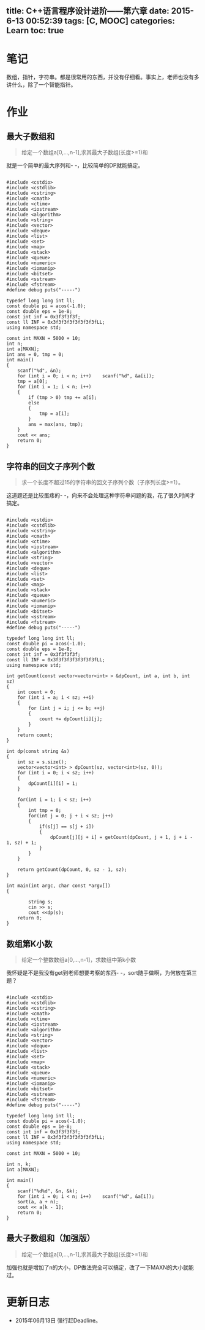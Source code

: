 title: C++语言程序设计进阶——第六章
date: 2015-6-13 00:52:39
tags: [C, MOOC]
categories: Learn
toc: true
---
# 笔记
数组，指针，字符串。都是很常用的东西，并没有仔细看。事实上，老师也没有多讲什么，除了一个智能指针。

<!-- more -->

# 作业
## 最大子数组和
> 给定一个数组a[0,...,n-1],求其最大子数组(长度>=1)和

就是一个简单的最大序列和- -，比较简单的DP就能搞定。


```

#include <cstdio>
#include <cstdlib>
#include <cstring>
#include <cmath>
#include <ctime>
#include <iostream>
#include <algorithm>
#include <string>
#include <vector>
#include <deque>
#include <list>
#include <set>
#include <map>
#include <stack>
#include <queue>
#include <numeric>
#include <iomanip>
#include <bitset>
#include <sstream>
#include <fstream>
#define debug puts("-----")

typedef long long int ll;
const double pi = acos(-1.0);
const double eps = 1e-8;
const int inf = 0x3f3f3f3f;
const ll INF = 0x3f3f3f3f3f3f3f3fLL;
using namespace std;

const int MAXN = 5000 + 10;
int n;
int a[MAXN];
int ans = 0, tmp = 0;
int main()
{
    scanf("%d", &n);
    for (int i = 0; i < n; i++)    scanf("%d", &a[i]);
    tmp = a[0];
    for (int i = 1; i < n; i++)
    {
        if (tmp > 0) tmp += a[i];
        else
        {
            tmp = a[i];
        }
        ans = max(ans, tmp);
    }
    cout << ans;
    return 0;
}

```

## 字符串的回文子序列个数
> 求一个长度不超过15的字符串的回文子序列个数（子序列长度>=1）。

这道题还是比较蛋疼的- -，向来不会处理这种字符串问题的我，花了很久时间才搞定。

```

#include <cstdio>
#include <cstdlib>
#include <cstring>
#include <cmath>
#include <ctime>
#include <iostream>
#include <algorithm>
#include <string>
#include <vector>
#include <deque>
#include <list>
#include <set>
#include <map>
#include <stack>
#include <queue>
#include <numeric>
#include <iomanip>
#include <bitset>
#include <sstream>
#include <fstream>
#define debug puts("-----")

typedef long long int ll;
const double pi = acos(-1.0);
const double eps = 1e-8;
const int inf = 0x3f3f3f3f;
const ll INF = 0x3f3f3f3f3f3f3f3fLL;
using namespace std;

int getCount(const vector<vector<int> > &dpCount, int a, int b, int sz)
{
    int count = 0;
    for (int i = a; i < sz; ++i)
    {
        for (int j = i; j <= b; ++j)
        {
            count += dpCount[i][j];
        }
    }
    return count;
}

int dp(const string &s)
{
    int sz = s.size();
    vector<vector<int> > dpCount(sz, vector<int>(sz, 0));
    for (int i = 0; i < sz; i++)
    {
        dpCount[i][i] = 1;
    }

    for(int i = 1; i < sz; i++)
    {
        int tmp = 0;
        for(int j = 0; j + i < sz; j++)
        {
            if(s[j] == s[j + i])
            {
                dpCount[j][j + i] = getCount(dpCount, j + 1, j + i - 1, sz) + 1;
            }
        }
    }

    return getCount(dpCount, 0, sz - 1, sz);
}

int main(int argc, char const *argv[])
{

        string s;
        cin >> s;
        cout <<dp(s);
    return 0;
}

```

## 数组第K小数
> 给定一个整数数组a[0,...,n-1]，求数组中第k小数

我怀疑是不是我没有get到老师想要考察的东西- -，sort随手做啊，为何放在第三题？


```

#include <cstdio>
#include <cstdlib>
#include <cstring>
#include <cmath>
#include <ctime>
#include <iostream>
#include <algorithm>
#include <string>
#include <vector>
#include <deque>
#include <list>
#include <set>
#include <map>
#include <stack>
#include <queue>
#include <numeric>
#include <iomanip>
#include <bitset>
#include <sstream>
#include <fstream>
#define debug puts("-----")

typedef long long int ll;
const double pi = acos(-1.0);
const double eps = 1e-8;
const int inf = 0x3f3f3f3f;
const ll INF = 0x3f3f3f3f3f3f3f3fLL;
using namespace std;

const int MAXN = 5000 + 10;

int n, k;
int a[MAXN];

int main()
{
    scanf("%d%d", &n, &k);
    for (int i = 0; i < n; i++)    scanf("%d", &a[i]);
    sort(a, a + n);
    cout << a[k - 1];
    return 0;
}

```

## 最大子数组和（加强版）
> 给定一个数组a[0,...,n-1],求其最大子数组(长度>=1)和

加强也就是增加了n的大小，DP做法完全可以搞定，改了一下MAXN的大小就能过。

# 更新日志
- 2015年06月13日 强行赶Deadline。